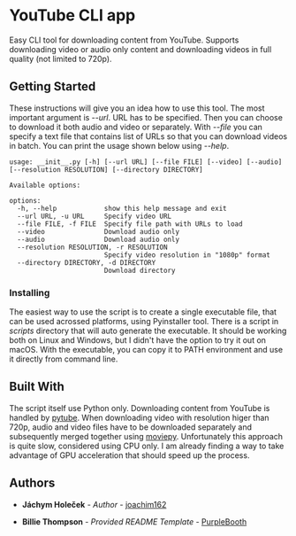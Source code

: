 # YouTube CLI app

Easy CLI tool for downloading content from YouTube. Supports downloading video or audio only
content and downloading videos in full quality (not limited to 720p).

## Getting Started

These instructions will give you an idea how to use this tool. The most important argument is *--url*. URL has to be specified. Then you can choose to download it both audio and video or separately. With *--file* you can specify a text file that contains list of URLs so that you can download videos in batch. You can print the usage shown below using *--help*.
```
usage: __init__.py [-h] [--url URL] [--file FILE] [--video] [--audio] [--resolution RESOLUTION] [--directory DIRECTORY]

Available options:

options:
  -h, --help            show this help message and exit
  --url URL, -u URL     Specify video URL
  --file FILE, -f FILE  Specify file path with URLs to load
  --video               Download audio only
  --audio               Download audio only
  --resolution RESOLUTION, -r RESOLUTION
                        Specify video resolution in "1080p" format
  --directory DIRECTORY, -d DIRECTORY
                        Download directory
```

### Installing

The easiest way to use the script is to create a single executable file, that can
be used acrossed platforms, using Pyinstaller tool. There is a script in *scripts* directory that
will auto generate the executable. It should be working both on Linux and Windows, but I didn't
have the option to try it out on macOS. 
With the executable, you can copy it to PATH environment and use it directly from command line.

## Built With

The script itself use Python only. Downloading content from YouTube is handled
by [pytube](https://pypi.org/project/pytube/). When downloading video with resolution higer than
720p, audio and video files have to be downloaded separately and subsequently merged together using [moviepy](https://pypi.org/project/moviepy). Unfortunately this approach is quite slow, considered using CPU only. I am already finding a way to take advantage of GPU acceleration that should speed up the process.
## Authors

  - **Jáchym Holeček** - *Author* -
    [joachim162](https://github.com/joachim162)

  - **Billie Thompson** - *Provided README Template* -
    [PurpleBooth](https://github.com/PurpleBooth)